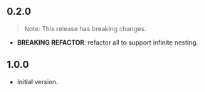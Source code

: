 ## 0.2.0

> Note: This release has breaking changes.

 - **BREAKING** **REFACTOR**: refactor all to support infinite nesting.

## 1.0.0

- Initial version.
